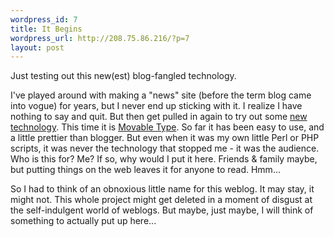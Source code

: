 ```yaml
--- 
wordpress_id: 7
title: It Begins
wordpress_url: http://208.75.86.216/?p=7
layout: post
---
```

Just testing out this new(est) blog-fangled technology. 

I've played around with making a "news" site (before the term blog came into vogue) for years, but I never end up sticking with it. I realize I have nothing to say and quit. But then get pulled in again to try out some <a href="http://www.blogger.com">new technology</a>. This time it is <a href="http://www.movabletype.org">Movable Type</a>. So far it has been easy to use, and a little prettier than blogger. But even when it was my own little Perl or PHP scripts, it was never the technology that stopped me - it was the audience. Who is this for? Me? If so, why would I put it here. Friends & family maybe, but putting things on the web leaves it for anyone to read. Hmm...

So I had to think of an obnoxious little name for this weblog. It may stay, it might not. This whole project might get deleted in a moment of disgust at the self-indulgent world of weblogs. But maybe, just maybe, I will think of something to actually put up here...
